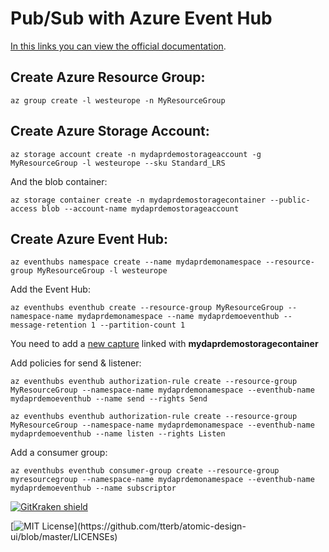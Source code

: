 # Pub/Sub with Azure Event Hub

[In this links you can view the official documentation](https://docs.dapr.io/reference/components-reference/supported-pubsub/setup-azure-eventhubs/).

## Create Azure Resource Group:

```terminal
az group create -l westeurope -n MyResourceGroup
```

## Create Azure Storage Account:

```terminal
az storage account create -n mydaprdemostorageaccount -g MyResourceGroup -l westeurope --sku Standard_LRS
```

And the blob container:

```terminal
az storage container create -n mydaprdemostoragecontainer --public-access blob --account-name mydaprdemostorageaccount
```

## Create Azure Event Hub:

```terminal
az eventhubs namespace create --name mydaprdemonamespace --resource-group MyResourceGroup -l westeurope
```

Add the Event Hub:

```terminal
az eventhubs eventhub create --resource-group MyResourceGroup --namespace-name mydaprdemonamespace --name mydaprdemoeventhub --message-retention 1 --partition-count 1
```

You need to add a [new capture](https://docs.microsoft.com/en-en/azure/event-hubs/event-hubs-capture-enable-through-portal) linked with **mydaprdemostoragecontainer**

Add policies for send & listener:

```terminal
az eventhubs eventhub authorization-rule create --resource-group MyResourceGroup --namespace-name mydaprdemonamespace --eventhub-name mydaprdemoeventhub --name send --rights Send
```

```terminal
az eventhubs eventhub authorization-rule create --resource-group MyResourceGroup --namespace-name mydaprdemonamespace --eventhub-name mydaprdemoeventhub --name listen --rights Listen
```

Add a consumer group:

```terminal
az eventhubs eventhub consumer-group create --resource-group myresourcegroup --namespace-name mydaprdemonamespace --eventhub-name mydaprdemoeventhub --name subscriptor
```

[![GitKraken shield](https://img.shields.io/badge/GitKraken-Legendary%20Git%20Tools-teal?style=plastic&logo=gitkraken)](https://gitkraken.com/invite/sUviHf86)

[![MIT License](https://img.shields.io/apm/l/atomic-design-ui.svg?)](https://github.com/tterb/atomic-design-ui/blob/master/LICENSEs)